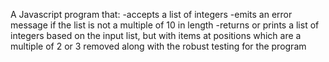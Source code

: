 A Javascript program that:
-accepts a list of integers
-emits an error message if the list is not a multiple of 10 in length
-returns or prints a list of integers based on the input list, but with items at positions which are a multiple of 2 or 3 removed
along with the robust testing for the program
